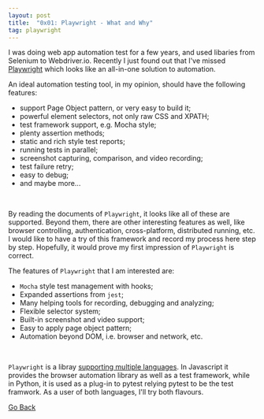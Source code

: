 ```yaml
---
layout: post
title:  "0x01: Playwright - What and Why"
tag: playwright
---
```

I was doing web app automation test for a few years, and used libaries from Selenium to Webdriver.io. Recently I just found out that I've missed [Playwright](https://playwright.dev/) which looks like an all-in-one solution to automation.
<!--more-->

An ideal automation testing tool, in my opinion, should have the following features:
  - support Page Object pattern, or very easy to build it;
  - powerful element selectors, not only raw CSS and XPATH;
  - test framework support, e.g. Mocha style;
  - plenty assertion methods;
  - static and rich style test reports;
  - running tests in parallel;
  - screenshot capturing, comparison, and video recording;
  - test failure retry;
  - easy to debug;
  - and maybe more...

<br>

By reading the documents of `Playwright`, it looks like all of these are supported. Beyond them, there are other interesting features as well, like browser controlling, authentication, cross-platform, distributed running, etc. I would like to have a try of this framework and record my process here step by step. Hopefully, it would prove my first impression of `Playwright` is correct.

The features of `Playwright` that I am interested are:
  - `Mocha` style test management with hooks;
  - Expanded assertions from `jest`;
  - Many helping tools for recording, debugging and analyzing;
  - Flexible selector system;
  - Built-in screenshot and video support;
  - Easy to apply page object pattern;
  - Automation beyond DOM, i.e. browser and network, etc.

<br>

`Playwright` is a libray [supporting multiple languages](https://playwright.dev/docs/languages). In Javascript it provides the browser automation library as well as a test framework, while in Python, it is used as a plug-in to pytest relying pytest to be the test framwork. As a user of both languages, I'll try both flavours.

[Go Back](/)